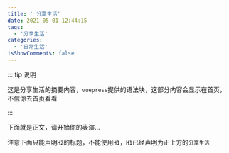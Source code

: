 ```yaml
---
title: ' 分享生活'
date: 2021-05-01 12:44:15
tags:
  - '分享生活'
categories:
  - '日常生活'
isShowComments: false
---
```


::: tip 说明

这是分享生活的摘要内容，`vuepress`提供的语法块，这部分内容会显示在首页，不信你去首页看看

<!-- [点击免费观看教学视频](URL) -->

:::

<!-- more -->


下面就是正文，请开始你的表演...

注意下面只能声明`H2`的标题，不能使用`H1`，`H1`已经声明为正上方的`分享生活`
